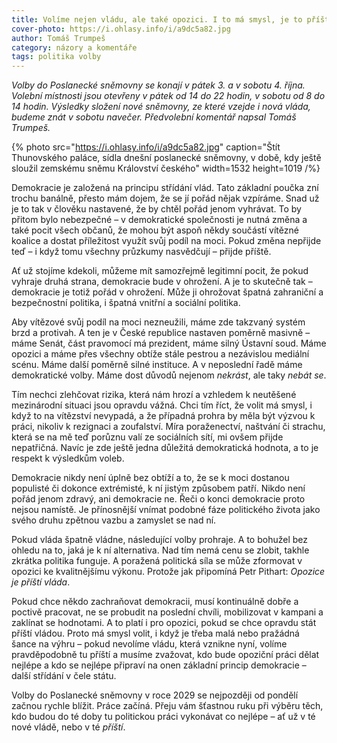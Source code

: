 ```yaml
---
title: Volíme nejen vládu, ale také opozici. I to má smysl, je to příští vláda
cover-photo: https://i.ohlasy.info/i/a9dc5a82.jpg
author: Tomáš Trumpeš
category: názory a komentáře
tags: politika volby
---
```


*Volby do Poslanecké sněmovny se konají v pátek 3\. a v sobotu 4\. října. Volební místnosti jsou otevřeny v pátek od 14 do 22 hodin, v sobotu od 8 do 14 hodin. Výsledky složení nové sněmovny, ze které vzejde i nová vláda, budeme znát v sobotu navečer. Předvolební komentář napsal Tomáš Trumpeš.*

{% photo src="https://i.ohlasy.info/i/a9dc5a82.jpg" caption="Štít Thunovského paláce, sídla dnešní poslanecké sněmovny, v době, kdy ještě sloužil zemskému sněmu Království českého" width=1532 height=1019 /%}

Demokracie je založená na principu střídání vlád. Tato základní poučka zní trochu banálně, přesto mám dojem, že se jí pořád nějak vzpíráme. Snad už je to tak v člověku nastavené, že by chtěl pořád jenom vyhrávat. To by přitom bylo nebezpečné – v demokratické společnosti je nutná změna a také pocit všech občanů, že mohou být aspoň někdy součástí vítězné koalice a dostat příležitost využít svůj podíl na moci. Pokud změna nepřijde teď – i když tomu všechny průzkumy nasvědčují – přijde příště.

Ať už stojíme kdekoli, můžeme mít samozřejmě legitimní pocit, že pokud vyhraje druhá strana, demokracie bude v ohrožení. A je to skutečně tak – demokracie je totiž pořád v ohrožení. Může ji ohrožovat špatná zahraniční a bezpečnostní politika, i špatná vnitřní a sociální politika.

Aby vítězové svůj podíl na moci nezneužili, máme zde takzvaný systém brzd a protivah. A ten je v České republice nastaven poměrně masivně – máme Senát, část pravomocí má prezident, máme silný Ústavní soud. Máme opozici a máme přes všechny obtíže stále pestrou a nezávislou mediální scénu. Máme další poměrně silné instituce. A v neposlední řadě máme demokratické volby. Máme dost důvodů nejenom *nekrást*, ale taky *nebát se*.

Tím nechci zlehčovat rizika, která nám hrozí a vzhledem k neutěšené mezinárodní situaci jsou opravdu vážná. Chci tím říct, že volit má smysl, i když to na vítězství nevypadá, a že případná prohra by měla být výzvou k práci, nikoliv k rezignaci a zoufalství. Míra poraženectví, naštvání či strachu, která se na mě teď porůznu valí ze sociálních sítí, mi ovšem přijde nepatřičná. Navíc je zde ještě jedna důležitá demokratická hodnota, a to je respekt k výsledkům voleb.

Demokracie nikdy není úplně bez obtíží a to, že se k moci dostanou populisté či dokonce extrémisté, k ní jistým způsobem patří. Nikdo není pořád jenom zdravý, ani demokracie ne. Řeči o konci demokracie proto nejsou namístě. Je přínosnější vnímat podobné fáze politického života jako svého druhu zpětnou vazbu a zamyslet se nad ní.

Pokud vláda špatně vládne, následující volby prohraje. A to bohužel bez ohledu na to, jaká je k ní alternativa. Nad tím nemá cenu se zlobit, takhle zkrátka politika funguje. A poražená politická síla se může zformovat v opozici ke kvalitnějšímu výkonu. Protože jak připomíná Petr Pithart: *Opozice je příští vláda*. 

Pokud chce někdo zachraňovat demokracii, musí kontinuálně dobře a poctivě pracovat, ne se probudit na poslední chvíli, mobilizovat v kampani a zaklínat se hodnotami. A to platí i pro opozici, pokud se chce opravdu stát příští vládou. Proto má smysl volit, i když je třeba malá nebo pražádná šance na výhru – pokud nevolíme vládu, která vznikne nyní, volíme pravděpodobně tu příští a musíme zvažovat, kdo bude opoziční práci dělat nejlépe a kdo se nejlépe připraví na onen základní princip demokracie – další střídání v čele státu. 

Volby do Poslanecké sněmovny v roce 2029 se nejpozději od pondělí začnou rychle blížit. Práce začíná. Přeju vám šťastnou ruku při výběru těch, kdo budou do té doby tu politickou práci vykonávat co nejlépe – ať už v té nové vládě, nebo v té *příští*.